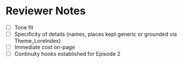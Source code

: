 # Reviewer Notes
- [ ] Tone fit
- [ ] Specificity of details (names, places kept generic or grounded via Theme_LoreIndex)
- [ ] Immediate cost on-page
- [ ] Continuity hooks established for Episode 2
